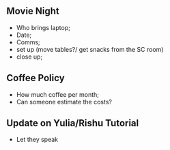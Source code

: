 ## Movie Night
- Who brings laptop;
- Date;
- Comms;
- set up (move tables?/ get snacks from the SC room)
- close up;

## Coffee Policy
- How much coffee per month;
- Can someone estimate the costs?

## Update on Yulia/Rishu Tutorial
- Let they speak